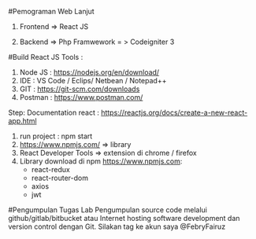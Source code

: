 #Pemograman Web Lanjut

1. Frontend => React JS

2. Backend => Php Framwework = > Codeigniter 3


#Build React JS
Tools :
1. Node JS : https://nodejs.org/en/download/
2. IDE : VS Code / Eclips/ Netbean / Notepad++
3. GIT : https://git-scm.com/downloads
4. Postman : https://www.postman.com/


Step:
Documentation react : 
https://reactjs.org/docs/create-a-new-react-app.html
1. run project : npm start
2. https://www.npmjs.com/ => library
3. React Developer Tools => extension di chrome / firefox
4. Library download di npm https://www.npmjs.com:
	- react-redux
	- react-router-dom
	- axios
	- jwt

#Pengumpulan Tugas Lab
Pengumpulan source code melalui github/gitlab/bitbucket atau Internet hosting software development dan version control dengan Git.
Silakan tag ke akun saya @FebryFairuz